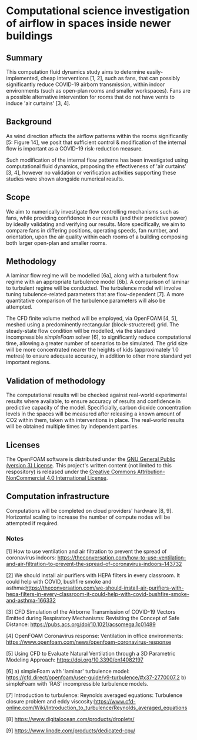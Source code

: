 # Computational science investigation of airflow in spaces inside newer buildings
## Summary
This computation fluid dynamics study aims to determine easily-implemented, cheap interventions [1, 2], such as fans, that can possibly significantly reduce COVID-19 airborn transmission, within indoor environments (such as open-plan rooms and smaller workspaces). Fans are a possible alternative intervention for rooms that do not have vents to induce 'air curtains' [3, 4].

## Background
As wind direction affects the airflow patterns within the rooms significantly [5: Figure 14], we posit that sufficient control & modification of the internal flow is important as a COVID-19 risk-reduction measure.

Such modification of the internal flow patterns has been investigated using computational fluid dynamics, proposing the effectiveness of 'air curtains' [3, 4], however no validation or verification activities supporting these studies were shown alongside numerical results.

## Scope
We aim to numerically investigate flow controlling mechanisms such as fans, while providing confidence in our results (and their predictive power) by ideally validating and verifying our results. More specifically, we aim to compare fans in differing positions, operating speeds, fan number, and orientation, upon the air quality within each rooms of a building composing both larger open-plan and smaller rooms. 

## Methodology
A laminar flow regime will be modelled [6a], along with a turbulent flow regime with an appropriate turbulence model [6b]. A comparison of laminar to turbulent regime will be conducted. The turbulence model will involve tuning tubulence-related parameters that are flow-dependent [7]. A more quantitative comparison of the turbulence parameters will also be attempted. 

The CFD finite volume method will be employed, via OpenFOAM [4, 5], meshed using a predominently rectangular (block-structered) grid. The steady-state flow condition will be modelled, via the standard incompressible _simpleFoam_ solver [6], to significantly reduce computational time, allowing a greater number of scenarios to be simulated. The grid size will be more concentrated nearer the heights of kids (approximately 1.0 metres) to ensure adequate accuracy, in addition to other more standard yet important regions.

## Validation of methodology
The computational results will be checked against real-world experimental results where available, to ensure accuracy of results and confidence in predictive capacity of the model. Specificially, carbon dioxide concentration levels in the spaces will be measured after releasing a known amount of CO2 within them, taken with interventions in place. The real-world results will be obtained multiple times by independent parties.

## Licenses
The OpenFOAM software is distributed under the [GNU General Public (version 3) License](http://www.gnu.org/licenses/gpl-3.0.html). This project's written content (not limited to this respository) is released under the [Creative Commons Attribution-NonCommercial 4.0 International License](https://creativecommons.org/licenses/by-nc/4.0/).

## Computation infrastructure
Computations will be completed on cloud providers' hardware [8, 9]. Horizontal scaling to increase the number of compute nodes will be attempted if required.

### Notes
[1] How to use ventilation and air filtration to prevent the spread of coronavirus indoors: https://theconversation.com/how-to-use-ventilation-and-air-filtration-to-prevent-the-spread-of-coronavirus-indoors-143732  

[2] We should install air purifiers with HEPA filters in every classroom. It could help with COVID, bushfire smoke and asthma:https://theconversation.com/we-should-install-air-purifiers-with-hepa-filters-in-every-classroom-it-could-help-with-covid-bushfire-smoke-and-asthma-166332  

[3] CFD Simulation of the Airborne Transmission of COVID-19 Vectors Emitted during Respiratory Mechanisms: Revisiting the Concept of Safe Distance: https://pubs.acs.org/doi/10.1021/acsomega.1c01489

[4] OpenFOAM Coronavirus response: Ventilation in office environments: https://www.openfoam.com/news/openfoam-coronavirus-response

[5]	Using CFD to Evaluate Natural Ventilation through a 3D Parametric Modeling Approach: https://doi.org/10.3390/en14082197

[6] a) simpleFoam with 'laminar' turbulence model: https://cfd.direct/openfoam/user-guide/v9-turbulence/#x37-2770007.2 b) simpleFoam with 'RAS' incompressible turbulence models.
 
[7] Introduction to turbulence: Reynolds averaged equations: Turbulence closure problem and eddy viscosity:https://www.cfd-online.com/Wiki/Introduction_to_turbulence/Reynolds_averaged_equations

[8] https://www.digitalocean.com/products/droplets/  

[9] https://www.linode.com/products/dedicated-cpu/  